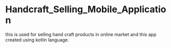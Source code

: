 # Handcraft_Selling_Mobile_Application
this is used for selling hand craft products in online market and this app created using kotlin language.
